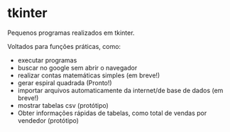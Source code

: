 # tkinter

Pequenos programas realizados em tkinter.

Voltados para funções práticas, como:
- executar programas
- buscar no google sem abrir o navegador
- realizar contas matemáticas simples (em breve!)
- gerar espiral quadrada (Pronto!)
- importar arquivos automaticamente da internet/de base de dados (em breve!)
- mostrar tabelas csv (protótipo)
- Obter informações rápidas de tabelas, como total de vendas por vendedor (protótipo)
